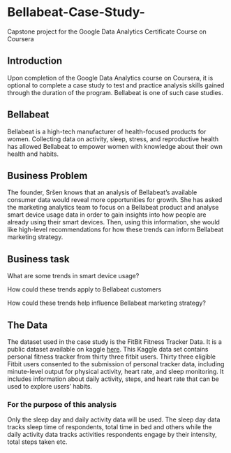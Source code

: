 # Bellabeat-Case-Study-
Capstone project for the Google Data Analytics Certificate Course on Coursera 




## Introduction

Upon completion of the Google Data Analytics course on Coursera, it is optional to complete a case study to test and practice analysis skills gained through the duration of the program. Bellabeat is one of such case studies. 

## Bellabeat 

Bellabeat is a high-tech manufacturer of health-focused products for women. Collecting data on activity, sleep, stress, and reproductive health has allowed Bellabeat to empower women with knowledge about their own health and habits. 

## Business Problem

The founder, Sršen knows that an analysis of Bellabeat’s available consumer data would reveal more opportunities for growth. She has asked the marketing analytics team to focus on a Bellabeat product and analyse smart device usage data in order to gain insights into how people are already using their smart devices. Then, using this information, she would like high-level recommendations for how these trends can inform Bellabeat marketing strategy.

## Business task

What are some trends in smart device usage? 

How could these trends apply to Bellabeat customers

How could these trends help influence Bellabeat marketing strategy?

## The Data

The dataset used in the case study is the FitBit Fitness Tracker Data. It is a public dataset available on kaggle [here](https://www.kaggle.com/datasets/arashnic/fitbit/code). This Kaggle data set contains personal fitness tracker from thirty three fitbit users. Thirty three eligible Fitbit users consented to the submission of personal tracker data, including minute-level output for physical activity, heart rate, and sleep monitoring. It includes information about daily activity, steps, and heart rate that can be used to explore users’ habits.

### For the purpose of this analysis 

Only the sleep day and daily activity data will be used. The sleep day data tracks sleep time of respondents, total time in bed and others while the daily activity data tracks activities respondents engage by their intensity, total steps taken etc. 

